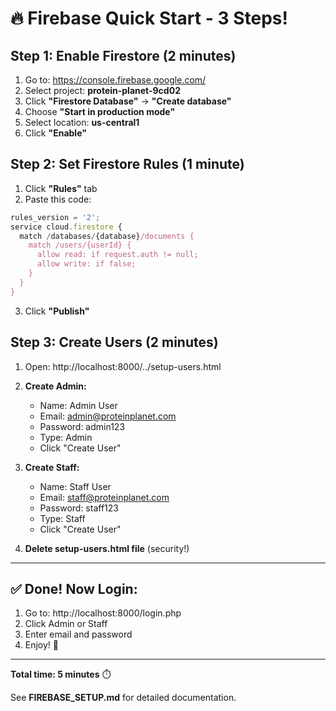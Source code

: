 # 🔥 Firebase Quick Start - 3 Steps!

## Step 1: Enable Firestore (2 minutes)

1. Go to: https://console.firebase.google.com/
2. Select project: **protein-planet-9cd02**
3. Click **"Firestore Database"** → **"Create database"**
4. Choose **"Start in production mode"**
5. Select location: **us-central1**
6. Click **"Enable"**

## Step 2: Set Firestore Rules (1 minute)

1. Click **"Rules"** tab
2. Paste this code:

```javascript
rules_version = '2';
service cloud.firestore {
  match /databases/{database}/documents {
    match /users/{userId} {
      allow read: if request.auth != null;
      allow write: if false;
    }
  }
}
```

3. Click **"Publish"**

## Step 3: Create Users (2 minutes)

1. Open: http://localhost:8000/../setup-users.html

2. **Create Admin:**
   - Name: Admin User
   - Email: admin@proteinplanet.com
   - Password: admin123
   - Type: Admin
   - Click "Create User"

3. **Create Staff:**
   - Name: Staff User
   - Email: staff@proteinplanet.com
   - Password: staff123
   - Type: Staff
   - Click "Create User"

4. **Delete setup-users.html file** (security!)

---

## ✅ Done! Now Login:

1. Go to: http://localhost:8000/login.php
2. Click Admin or Staff
3. Enter email and password
4. Enjoy! 🎉

---

**Total time: 5 minutes** ⏱️

See **FIREBASE_SETUP.md** for detailed documentation.

